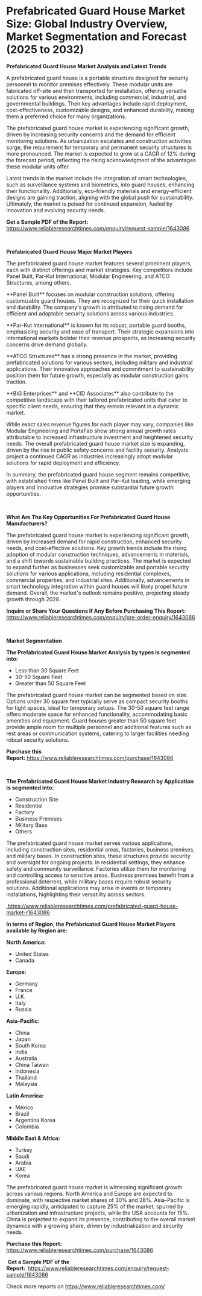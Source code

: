 <p><h1>Prefabricated Guard House Market Size: Global Industry Overview, Market Segmentation and Forecast (2025 to 2032)</h1></p><p><strong>Prefabricated Guard House Market Analysis and Latest Trends</strong></p>
<p><p>A prefabricated guard house is a portable structure designed for security personnel to monitor premises effectively. These modular units are fabricated off-site and then transported for installation, offering versatile solutions for various environments, including commercial, industrial, and governmental buildings. Their key advantages include rapid deployment, cost-effectiveness, customizable designs, and enhanced durability, making them a preferred choice for many organizations.</p><p>The prefabricated guard house market is experiencing significant growth, driven by increasing security concerns and the demand for efficient monitoring solutions. As urbanization escalates and construction activities surge, the requirement for temporary and permanent security structures is more pronounced. The market is expected to grow at a CAGR of 12% during the forecast period, reflecting the rising acknowledgment of the advantages these modular units offer.</p><p>Latest trends in the market include the integration of smart technologies, such as surveillance systems and biometrics, into guard houses, enhancing their functionality. Additionally, eco-friendly materials and energy-efficient designs are gaining traction, aligning with the global push for sustainability. Ultimately, the market is poised for continued expansion, fueled by innovation and evolving security needs.</p></p>
<p><strong>Get a Sample PDF of the Report:&nbsp;</strong> <a href="https://www.reliableresearchtimes.com/enquiry/request-sample/1643086?utm_campaign=2183&utm_medium=2&utm_source=Github&utm_content=ia&utm_term=19022025&utm_id=prefabricated-guard-house">https://www.reliableresearchtimes.com/enquiry/request-sample/1643086</a></p>
<p>&nbsp;</p>
<p><strong>Prefabricated Guard House Major Market Players</strong></p>
<p><p>The prefabricated guard house market features several prominent players, each with distinct offerings and market strategies. Key competitors include Panel Built, Par-Kut International, Modular Engineering, and ATCO Structures, among others.</p><p>**Panel Built** focuses on modular construction solutions, offering customizable guard houses. They are recognized for their quick installation and durability. The company's growth is attributed to rising demand for efficient and adaptable security solutions across various industries.</p><p>**Par-Kut International** is known for its robust, portable guard booths, emphasizing security and ease of transport. Their strategic expansions into international markets bolster their revenue prospects, as increasing security concerns drive demand globally.</p><p>**ATCO Structures** has a strong presence in the market, providing prefabricated solutions for various sectors, including military and industrial applications. Their innovative approaches and commitment to sustainability position them for future growth, especially as modular construction gains traction.</p><p>**BIG Enterprises** and **CID Associates** also contribute to the competitive landscape with their tailored prefabricated units that cater to specific client needs, ensuring that they remain relevant in a dynamic market.</p><p>While exact sales revenue figures for each player may vary, companies like Modular Engineering and PortaFab show strong annual growth rates attributable to increased infrastructure investment and heightened security needs. The overall prefabricated guard house market size is expanding, driven by the rise in public safety concerns and facility security. Analysts project a continued CAGR as industries increasingly adopt modular solutions for rapid deployment and efficiency.</p><p>In summary, the prefabricated guard house segment remains competitive, with established firms like Panel Built and Par-Kut leading, while emerging players and innovative strategies promise substantial future growth opportunities.</p></p>
<p>&nbsp;</p>
<p><strong>What Are The Key Opportunities For Prefabricated Guard House Manufacturers?</strong></p>
<p><p>The prefabricated guard house market is experiencing significant growth, driven by increased demand for rapid construction, enhanced security needs, and cost-effective solutions. Key growth trends include the rising adoption of modular construction techniques, advancements in materials, and a shift towards sustainable building practices. The market is expected to expand further as businesses seek customizable and portable security solutions for various applications, including residential complexes, commercial properties, and industrial sites. Additionally, advancements in smart technology integration within guard houses will likely propel future demand. Overall, the market's outlook remains positive, projecting steady growth through 2028.</p></p>
<p><strong>Inquire or Share Your Questions If Any Before Purchasing This Report:</strong> <a href="https://www.reliableresearchtimes.com/enquiry/pre-order-enquiry/1643086?utm_campaign=2183&utm_medium=2&utm_source=Github&utm_content=ia&utm_term=19022025&utm_id=prefabricated-guard-house">https://www.reliableresearchtimes.com/enquiry/pre-order-enquiry/1643086</a></p>
<p>&nbsp;</p>
<p><strong>Market Segmentation</strong></p>
<p><strong>The Prefabricated Guard House Market Analysis by types is segmented into:</strong></p>
<p><ul><li>Less than 30 Square Feet</li><li>30-50 Square Feet</li><li>Greater than 50 Square Feet</li></ul></p>
<p><p>The prefabricated guard house market can be segmented based on size. Options under 30 square feet typically serve as compact security booths for tight spaces, ideal for temporary setups. The 30-50 square feet range offers moderate space for enhanced functionality, accommodating basic amenities and equipment. Guard houses greater than 50 square feet provide ample room for multiple personnel and additional features such as rest areas or communication systems, catering to larger facilities needing robust security solutions.</p></p>
<p><strong>Purchase this Report:&nbsp;</strong><a href="https://www.reliableresearchtimes.com/purchase/1643086?utm_campaign=2183&utm_medium=2&utm_source=Github&utm_content=ia&utm_term=19022025&utm_id=prefabricated-guard-house">https://www.reliableresearchtimes.com/purchase/1643086</a></p>
<p>&nbsp;</p>
<p><strong>The Prefabricated Guard House Market Industry Research by Application is segmented into:</strong></p>
<p><ul><li>Construction Site</li><li>Residential</li><li>Factory</li><li>Business Premises</li><li>Military Base</li><li>Others</li></ul></p>
<p><p>The prefabricated guard house market serves various applications, including construction sites, residential areas, factories, business premises, and military bases. In construction sites, these structures provide security and oversight for ongoing projects. In residential settings, they enhance safety and community surveillance. Factories utilize them for monitoring and controlling access to sensitive areas. Business premises benefit from a professional deterrent, while military bases require robust security solutions. Additional applications may arise in events or temporary installations, highlighting their versatility across sectors.</p></p>
<p><a href="https://www.reliableresearchtimes.com/prefabricated-guard-house-market-r1643086?utm_campaign=2183&utm_medium=2&utm_source=Github&utm_content=ia&utm_term=19022025&utm_id=prefabricated-guard-house">&nbsp;https://www.reliableresearchtimes.com/prefabricated-guard-house-market-r1643086</a></p>
<p><strong>In terms of Region, the Prefabricated Guard House Market Players available by Region are:</strong></p>
<p>
    <p> <strong> North America: </strong>
        <ul>
            <li>United States</li>
            <li>Canada</li>
        </ul>
        </p> 
    <p> <strong> Europe: </strong>
        <ul>
            <li>Germany</li>
            <li>France</li>
            <li>U.K.</li>
            <li>Italy</li>
            <li>Russia</li>
        </ul>
        </p> 
    <p> <strong> Asia-Pacific: </strong>
        <ul>
            <li>China</li>
            <li>Japan</li>
            <li>South Korea</li>
            <li>India</li>
            <li>Australia</li>
            <li>China Taiwan</li>
            <li>Indonesia</li>
            <li>Thailand</li>
            <li>Malaysia</li>
        </ul>
        </p> 
    <p> <strong> Latin America: </strong>
        <ul>
            <li>Mexico</li>
            <li>Brazil</li>
            <li>Argentina Korea</li>
            <li>Colombia</li>
        </ul>
        </p> 
    <p> <strong> Middle East & Africa: </strong>
        <ul>
            <li>Turkey</li>
            <li>Saudi</li>
            <li>Arabia</li>
            <li>UAE</li>
            <li>Korea</li>
        </ul>
    </p>
    </p>
<p><p>The prefabricated guard house market is witnessing significant growth across various regions. North America and Europe are expected to dominate, with respective market shares of 30% and 28%. Asia-Pacific is emerging rapidly, anticipated to capture 25% of the market, spurred by urbanization and infrastructure projects, while the USA accounts for 15%. China is projected to expand its presence, contributing to the overall market dynamics with a growing share, driven by industrialization and security needs.</p></p>
<p><strong>Purchase this Report: </strong><a href="https://www.reliableresearchtimes.com/purchase/1643086?utm_campaign=2183&utm_medium=2&utm_source=Github&utm_content=ia&utm_term=19022025&utm_id=prefabricated-guard-house">https://www.reliableresearchtimes.com/purchase/1643086</a></p>
<p>&nbsp;<strong>Get a Sample PDF of the Report:&nbsp;&nbsp;</strong><a href="https://www.reliableresearchtimes.com/enquiry/request-sample/1643086?utm_campaign=2183&utm_medium=2&utm_source=Github&utm_content=ia&utm_term=19022025&utm_id=prefabricated-guard-house">https://www.reliableresearchtimes.com/enquiry/request-sample/1643086</a></p>
<p><strong></strong></p>
<p>Check more reports on <a href="https://www.reliableresearchtimes.com/?utm_campaign=2183&utm_medium=2&utm_source=Github&utm_content=ia&utm_term=19022025&utm_id=prefabricated-guard-house">https://www.reliableresearchtimes.com/</a></p>